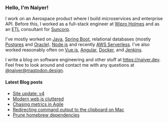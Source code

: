 ### Hello, I'm Naiyer!

I work on an Aerospace product where I build microservices and enterprise API. Before this, I worked as a full-stack engineer at [Wipro Holmes](https://www.wipro.com/holmes/) and as an <abbr title="Extract Transform Load">ETL</abbr> consultant for [Suncorp](https://www.suncorp.com.au/).

I've mostly worked on [Java](https://openjdk.java.net/), [Spring Boot](https://spring.io/projects/spring-boot), relational databases (mostly [Postgres](https://www.postgresql.org/) and [Oracle](https://www.oracle.com/database/)), [Node.js](https://nodejs.org/en/) and recently [AWS Serverless](https://aws.amazon.com/serverless/). I've also worked reasonably often on [Vue.js](https://vuejs.org/), [Angular](https://angular.io/), [Docker](https://www.docker.com/), and [Jenkins](https://www.jenkins.io/).

I write a blog on software engineering and other stuff at <https://naiyer.dev>. Feel free to look around and contact me with any questions at [@naiyer@mastodon.design](https://mastodon.design/@naiyer).

#### Latest Blog posts

<!-- BLOG-POST-LIST:START -->
- [Site update: v4](https://www.naiyerasif.com/post/2023/07/13/site-update-v4/)
- [Modern web is cluttered](https://www.naiyerasif.com/post/2023/06/27/modern-web-is-cluttered/)
- [Chasing metrics in Agile](https://www.naiyerasif.com/post/2023/07/11/chasing-metrics-in-agile/)
- [Redirecting command output to the clipboard on Mac](https://www.naiyerasif.com/post/2023/05/28/redirecting-command-output-to-the-clipboard-on-mac/)
- [Prune homebrew dependencies](https://www.naiyerasif.com/post/2023/05/01/prune-homebrew-dependencies/)
<!-- BLOG-POST-LIST:END -->
